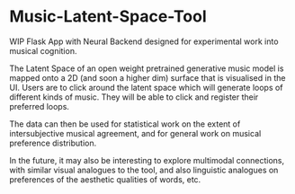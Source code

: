 # Music-Latent-Space-Tool

WIP Flask App with Neural Backend designed for experimental work into musical cognition.

The Latent Space of an open weight pretrained generative music model is mapped onto a 2D (and soon a higher dim) surface that is visualised in the UI. Users are to click around the latent space which will generate loops of different kinds of music. They will be able to click and register their preferred loops. 

The data can then be used for statistical work on the extent of intersubjective musical agreement, and for general work on musical preference distribution. 

In the future, it may also be interesting to explore multimodal connections, with similar visual analogues to the tool, and also linguistic analogues on preferences of the aesthetic qualities of words, etc.
